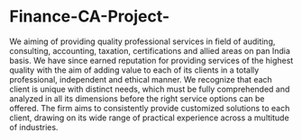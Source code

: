 # Finance-CA-Project-
We aiming of providing quality professional services in field of auditing, consulting, accounting, taxation, certifications and allied areas on pan India basis. We have since earned reputation for providing services of the highest quality with the aim of adding value to each of its clients in a totally professional, independent and ethical manner.  We recognize that each client is unique with distinct needs, which must be fully comprehended and analyzed in all its dimensions before the right service options can be offered. The firm aims to consistently provide customized solutions to each client, drawing on its wide range of practical experience across a multitude of industries.
